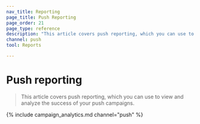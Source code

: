 ```yaml
---
nav_title: Reporting
page_title: Push Reporting
page_order: 21
page_type: reference
description: "This article covers push reporting, which you can use to view and analyze the success of your push campaigns."
channel: push
tool: Reports

---
```


# Push reporting

> This article covers push reporting, which you can use to view and analyze the success of your push campaigns.

{% include campaign_analytics.md channel="push" %}

